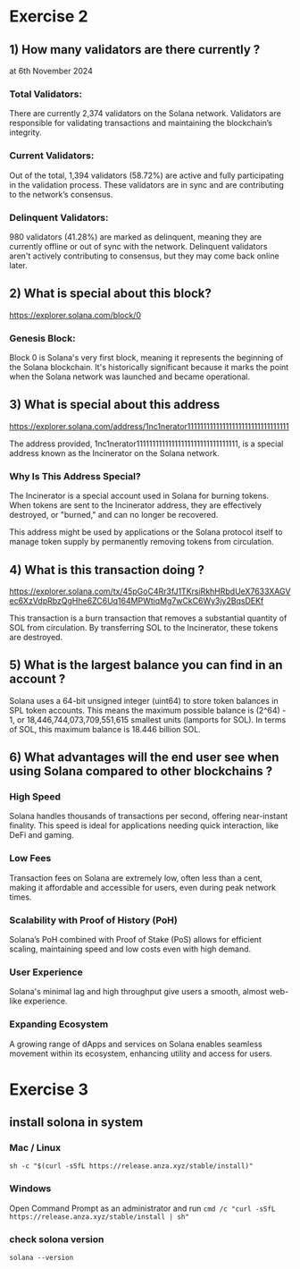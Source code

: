 # Exercise 2
## 1) How many validators are there currently ?
at 6th November 2024
### Total Validators:
There are currently 2,374 validators on the Solana network. Validators are responsible for validating transactions and maintaining the blockchain’s integrity.

### Current Validators:
Out of the total, 1,394 validators (58.72%) are active and fully participating in the validation process. These validators are in sync and are contributing to the network’s consensus.

### Delinquent Validators:
980 validators (41.28%) are marked as delinquent, meaning they are currently offline or out of sync with the network. Delinquent validators aren't actively contributing to consensus, but they may come back online later.


## 2) What is special about this block?
https://explorer.solana.com/block/0
### Genesis Block:
Block 0 is Solana's very first block, meaning it represents the beginning of the Solana blockchain. It's historically significant because it marks the point when the Solana network was launched and became operational.


## 3) What is special about this address
https://explorer.solana.com/address/1nc1nerator11111111111111111111111111111111

The address provided, 1nc1nerator11111111111111111111111111111111, is a special address known as the Incinerator on the Solana network.
### Why Is This Address Special?
The Incinerator is a special account used in Solana for burning tokens. When tokens are sent to the Incinerator address, they are effectively destroyed, or "burned," and can no longer be recovered.

This address might be used by applications or the Solana protocol itself to manage token supply by permanently removing tokens from circulation.
## 4) What is this transaction doing ?
https://explorer.solana.com/tx/45pGoC4Rr3fJ1TKrsiRkhHRbdUeX7633XAGVec6XzVdpRbzQgHhe6ZC6Uq164MPWtiqMg7wCkC6Wy3jy2BqsDEKf

This transaction is a burn transaction that removes a substantial quantity of SOL from circulation. By transferring SOL to the Incinerator, these tokens are destroyed.

## 5) What is the largest balance you can find in an account ?
Solana uses a 64-bit unsigned integer (uint64) to store token balances in SPL token accounts. This means the maximum possible balance is (2^64) - 1, or 18,446,744,073,709,551,615 smallest units (lamports for SOL). In terms of SOL, this maximum balance is 18.446 billion SOL.

## 6) What advantages will the end user see when using Solana compared to other blockchains ?

### High Speed 
Solana handles thousands of transactions per second, offering near-instant finality. This speed is ideal for applications needing quick interaction, like DeFi and gaming.

### Low Fees 
Transaction fees on Solana are extremely low, often less than a cent, making it affordable and accessible for users, even during peak network times.

### Scalability with Proof of History (PoH)
Solana’s PoH combined with Proof of Stake (PoS) allows for efficient scaling, maintaining speed and low costs even with high demand.

### User Experience
Solana's minimal lag and high throughput give users a smooth, almost web-like experience.

### Expanding Ecosystem 
A growing range of dApps and services on Solana enables seamless movement within its ecosystem, enhancing utility and access for users.

# Exercise 3

## install solona in system

### Mac / Linux
``sh -c "$(curl -sSfL https://release.anza.xyz/stable/install)"``

### Windows
Open Command Prompt as an administrator and run
``cmd /c "curl -sSfL https://release.anza.xyz/stable/install | sh"``

### check solona version
``solana --version``

